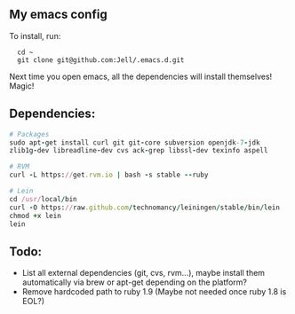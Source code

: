 ## My emacs config

To install, run:

      cd ~
      git clone git@github.com:Jell/.emacs.d.git

Next time you open emacs, all the dependencies will install
themselves! Magic!

## Dependencies:

````ruby
# Packages
sudo apt-get install curl git git-core subversion openjdk-7-jdk
zlib1g-dev libreadline-dev cvs ack-grep libssl-dev texinfo aspell

# RVM
curl -L https://get.rvm.io | bash -s stable --ruby

# Lein
cd /usr/local/bin
curl -O https://raw.github.com/technomancy/leiningen/stable/bin/lein
chmod +x lein
lein
````

## Todo:

- List all external dependencies (git, cvs, rvm...), maybe install
  them automatically via brew or apt-get depending on the platform?
- Remove hardcoded path to ruby 1.9 (Maybe not needed once ruby 1.8 is EOL?)
